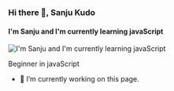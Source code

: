 ### Hi there 👋, Sanju Kudo
#### I'm Sanju and I'm currently learning javaScript
![I'm Sanju and I'm currently learning javaScript](https://arturssmirnovs.github.io/github-profile-readme-generator/images/banner.png)

Beginner in javaScript

- 🔭 I’m currently working on this page. 
